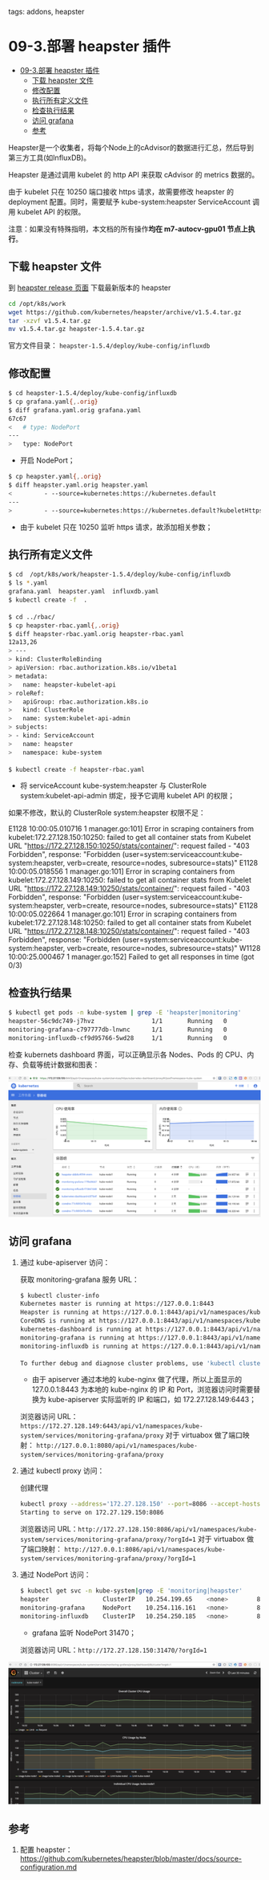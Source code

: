tags: addons, heapster

# 09-3.部署 heapster 插件

<!-- TOC -->

- [09-3.部署 heapster 插件](#09-3部署-heapster-插件)
    - [下载 heapster 文件](#下载-heapster-文件)
    - [修改配置](#修改配置)
    - [执行所有定义文件](#执行所有定义文件)
    - [检查执行结果](#检查执行结果)
    - [访问 grafana](#访问-grafana)
    - [参考](#参考)

<!-- /TOC -->

Heapster是一个收集者，将每个Node上的cAdvisor的数据进行汇总，然后导到第三方工具(如InfluxDB)。

Heapster 是通过调用 kubelet 的 http API 来获取 cAdvisor 的 metrics 数据的。

由于 kubelet 只在 10250 端口接收 https 请求，故需要修改 heapster 的 deployment 配置。同时，需要赋予 kube-system:heapster ServiceAccount 调用 kubelet API 的权限。

注意：如果没有特殊指明，本文档的所有操作**均在 m7-autocv-gpu01 节点上执行**。

## 下载 heapster 文件

到 [heapster release 页面](https://github.com/kubernetes/heapster/releases) 下载最新版本的 heapster

``` bash
cd /opt/k8s/work
wget https://github.com/kubernetes/heapster/archive/v1.5.4.tar.gz
tar -xzvf v1.5.4.tar.gz
mv v1.5.4.tar.gz heapster-1.5.4.tar.gz
```

官方文件目录： `heapster-1.5.4/deploy/kube-config/influxdb`

## 修改配置

``` bash
$ cd heapster-1.5.4/deploy/kube-config/influxdb
$ cp grafana.yaml{,.orig}
$ diff grafana.yaml.orig grafana.yaml
67c67
<   # type: NodePort
---
>   type: NodePort
```
+ 开启 NodePort；

``` bash
$ cp heapster.yaml{,.orig}
$ diff heapster.yaml.orig heapster.yaml
<         - --source=kubernetes:https://kubernetes.default
---
>         - --source=kubernetes:https://kubernetes.default?kubeletHttps=true&kubeletPort=10250
```
+ 由于 kubelet 只在 10250 监听 https 请求，故添加相关参数；

## 执行所有定义文件

``` bash
$ cd  /opt/k8s/work/heapster-1.5.4/deploy/kube-config/influxdb
$ ls *.yaml
grafana.yaml  heapster.yaml  influxdb.yaml
$ kubectl create -f  .

$ cd ../rbac/
$ cp heapster-rbac.yaml{,.orig}
$ diff heapster-rbac.yaml.orig heapster-rbac.yaml
12a13,26
> ---
> kind: ClusterRoleBinding
> apiVersion: rbac.authorization.k8s.io/v1beta1
> metadata:
>   name: heapster-kubelet-api
> roleRef:
>   apiGroup: rbac.authorization.k8s.io
>   kind: ClusterRole
>   name: system:kubelet-api-admin
> subjects:
> - kind: ServiceAccount
>   name: heapster
>   namespace: kube-system

$ kubectl create -f heapster-rbac.yaml
```
+ 将 serviceAccount kube-system:heapster 与 ClusterRole system:kubelet-api-admin 绑定，授予它调用 kubelet API 的权限；

如果不修改，默认的  ClusterRole system:heapster 权限不足：

E1128 10:00:05.010716       1 manager.go:101] Error in scraping containers from kubelet:172.27.128.150:10250: failed to get all container stats from Kubelet URL "https://172.27.128.150:10250/stats/container/": request failed - "403 Forbidden", response: "Forbidden (user=system:serviceaccount:kube-system:heapster, verb=create, resource=nodes, subresource=stats)"
E1128 10:00:05.018556       1 manager.go:101] Error in scraping containers from kubelet:172.27.128.149:10250: failed to get all container stats from Kubelet URL "https://172.27.128.149:10250/stats/container/": request failed - "403 Forbidden", response: "Forbidden (user=system:serviceaccount:kube-system:heapster, verb=create, resource=nodes, subresource=stats)"
E1128 10:00:05.022664       1 manager.go:101] Error in scraping containers from kubelet:172.27.128.148:10250: failed to get all container stats from Kubelet URL "https://172.27.128.148:10250/stats/container/": request failed - "403 Forbidden", response: "Forbidden (user=system:serviceaccount:kube-system:heapster, verb=create, resource=nodes, subresource=stats)"
W1128 10:00:25.000467       1 manager.go:152] Failed to get all responses in time (got 0/3)

## 检查执行结果

``` bash
$ kubectl get pods -n kube-system | grep -E 'heapster|monitoring'
heapster-56c9dc749-j7hvz                1/1       Running   0          1m
monitoring-grafana-c797777db-lnwnc      1/1       Running   0          1m
monitoring-influxdb-cf9d95766-5wd28     1/1       Running   0          1m
```

检查 kubernets dashboard 界面，可以正确显示各 Nodes、Pods 的 CPU、内存、负载等统计数据和图表：

![dashboard-heapster](./images/dashboard-heapster.png)

## 访问 grafana

1. 通过 kube-apiserver 访问：

    获取 monitoring-grafana 服务 URL：

    ``` bash
    $ kubectl cluster-info
    Kubernetes master is running at https://127.0.0.1:8443
    Heapster is running at https://127.0.0.1:8443/api/v1/namespaces/kube-system/services/heapster/proxy
    CoreDNS is running at https://127.0.0.1:8443/api/v1/namespaces/kube-system/services/kube-dns:dns/proxy
    kubernetes-dashboard is running at https://127.0.0.1:8443/api/v1/namespaces/kube-system/services/https:kubernetes-dashboard:/proxy
    monitoring-grafana is running at https://127.0.0.1:8443/api/v1/namespaces/kube-system/services/monitoring-grafana/proxy
    monitoring-influxdb is running at https://127.0.0.1:8443/api/v1/namespaces/kube-system/services/monitoring-influxdb/proxy

    To further debug and diagnose cluster problems, use 'kubectl cluster-info dump'.
    ```
    
    + 由于 apiserver 通过本地的 kube-nginx 做了代理，所以上面显示的 127.0.0.1:8443 为本地的 kube-nginx 的 IP 和 Port，浏览器访问时需要替换为 kube-apiserver 实际监听的 IP 和端口，如 172.27.128.149:6443；
    
    浏览器访问 URL： `https://172.27.128.149:6443/api/v1/namespaces/kube-system/services/monitoring-grafana/proxy`
    对于 virtuabox 做了端口映射： `http://127.0.0.1:8080/api/v1/namespaces/kube-system/services/monitoring-grafana/proxy`

1. 通过 kubectl proxy 访问：

    创建代理

    ``` bash
    kubectl proxy --address='172.27.128.150' --port=8086 --accept-hosts='^*$'
    Starting to serve on 172.27.129.150:8086
    ```

    浏览器访问 URL：`http://172.27.128.150:8086/api/v1/namespaces/kube-system/services/monitoring-grafana/proxy/?orgId=1`
    对于 virtuabox 做了端口映射： `http://127.0.0.1:8086/api/v1/namespaces/kube-system/services/monitoring-grafana/proxy/?orgId=1`

1. 通过 NodePort 访问：

    ``` bash
    $ kubectl get svc -n kube-system|grep -E 'monitoring|heapster'
    heapster               ClusterIP   10.254.199.65    <none>        80/TCP          3m
    monitoring-grafana     NodePort    10.254.116.161   <none>        80:31470/TCP    3m
    monitoring-influxdb    ClusterIP   10.254.250.185   <none>        8086/TCP        3m
    ```
    + grafana 监听 NodePort 31470；

    浏览器访问 URL：`http://172.27.128.150:31470/?orgId=1`
    
![grafana](./images/grafana.png)

## 参考

1. 配置 heapster：https://github.com/kubernetes/heapster/blob/master/docs/source-configuration.md